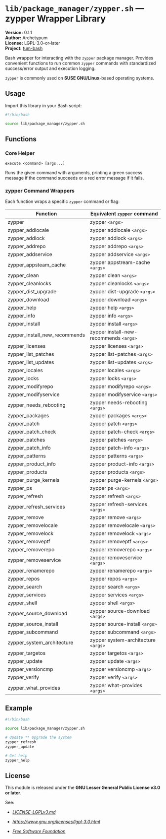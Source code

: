 # `lib/package_manager/zypper.sh` — zypper Wrapper Library

**Version:** 0.1.1  
**Author:** Archetypum  
**License:** LGPL-3.0-or-later  
**Project:** [tum-bash](https://github.com/Archetypum/tum-bash.git)

Bash wrapper for interacting with the `zypper` package manager. Provides convenient functions to run common `zypper` commands with standardized success/error output and execution logging.

`zypper` is commonly used on **SUSE GNU/Linux**-based operating systems.

## Usage

Import this library in your Bash script:

```bash
#!/bin/bash

source lib/package_manager/zypper.sh
```

## Functions

### Core Helper

`execute <command> [args...]`

Runs the given command with arguments, printing a green success message if the command succeeds or a red error message if it fails.

### zypper Command Wrappers

Each function wraps a specific `zypper` command or flag:

| **Function**                  | **Equivalent `zypper` command**        |
|-------------------------------|----------------------------------------|
| zypper                        | zypper `<args>`                        |
| zypper_addlocale              | zypper addlocale `<args>`              |
| zypper_addlock                | zypper addlock `<args>`                |
| zypper_addrepo                | zypper addrepo `<args>`                |
| zypper_addservice             | zypper addservice `<args>`             |
| zypper_appsteam_cache         | zypper appstream-cache `<args>`        |
| zypper_clean                  | zypper clean `<args>`                  |
| zypper_cleanlocks             | zypper cleanlocks `<args>`             |
| zypper_dist_upgrade           | zypper dist-upgrade `<args>`           |
| zypper_download               | zypper download `<args>`               |
| zypper_help                   | zypper help `<args>`                   |
| zypper_info                   | zypper info `<args>`                   |
| zypper_install                | zypper install `<args>`                |
| zypper_install_new_recommends | zypper install-new-recommends `<args>` |
| zypper_licenses               | zypper licenses `<args>`               |
| zypper_list_patches           | zypper list-patches `<args>`           |
| zypper_list_updates           | zypper list-updates `<args>`           |
| zypper_locales                | zypper locales `<args>`                |
| zypper_locks                  | zypper locks `<args>`                  |
| zypper_modifyrepo             | zypper modifyrepo `<args>`             |
| zypper_modifyservice          | zypper modifyservice `<args>`          |
| zypper_needs_rebooting        | zypper needs-rebooting `<args>`        |
| zypper_packages               | zypper packages `<args>`               |
| zypper_patch                  | zypper patch `<args>`                  |
| zypper_patch_check            | zypper patch-check `<args>`            |
| zypper_patches                | zypper patches `<args>`                |
| zypper_patch_info             | zypper patch-info `<args>`             |
| zypper_patterns               | zypper patterns `<args>`               |
| zypper_product_info           | zypper product-info `<args>`           |
| zypper_products               | zypper products `<args>`               |
| zypper_purge_kernels          | zypper purge-kernels `<args>`          |
| zypper_ps                     | zypper ps `<args>`                     |
| zypper_refresh                | zypper refresh `<args>`                |
| zypper_refresh_services       | zypper refresh-services `<args>`       |
| zypper_remove                 | zypper remove `<args>`                 |
| zypper_removelocale           | zypper removelocale `<args>`           |
| zypper_removelock             | zypper removelock `<args>`             |
| zypper_removeptf              | zypper removeptf `<args>`              |
| zypper_removerepo             | zypper removerepo `<args>`             |
| zypper_removeservice          | zypper removeservice `<args>`          |
| zypper_renamerepo             | zypper renamerepo `<args>`             |
| zypper_repos                  | zypper repos `<args>`                  |
| zypper_search                 | zypper search `<args>`                 |
| zypper_services               | zypper services `<args>`               |
| zypper_shell                  | zypper shell `<args>`                  |
| zypper_source_download        | zypper source-download `<args>`        |
| zypper_source_install         | zypper source-install `<args>`         |
| zypper_subcommand             | zypper subcommand `<args>`             |
| zypper_system_architecture    | zypper system-architecture `<args>`    |
| zypper_targetos               | zypper targetos `<args>`               |
| zypper_update                 | zypper update `<args>`                 |
| zypper_versioncmp             | zypper versioncmp `<args>`             |
| zypper_verify                 | zypper verify `<args>`                 |
| zypper_what_provides          | zypper what-provides `<args>`          |

## Example

```bash
#!/bin/bash

source lib/package_manager/zypper.sh

# Update ** Upgrade the system
zypper_refresh
zypper_update

# Get help
zypper_help
```

## License

This module is released under the **GNU Lesser General Public License v3.0 or later**.

See:

- [_LICENSE-LGPLv3.md_](https://github.com/Archetypum/tum-bash/blob/master/LICENSE-LGPLv3.md)

- _https://www.gnu.org/licenses/lgpl-3.0.html_

- [_Free Software Foundation_](https://www.fsf.org/)
